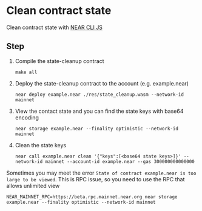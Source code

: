 # Clean contract state
Clean contract state with [NEAR CLI JS](https://github.com/near/near-cli)

## Step
1. Compile the state-cleanup contract
    ```shell
    make all
    ```
2. Deploy the state-cleanup contract to the account (e.g. example.near)
    ```shell
    near deploy example.near ./res/state_cleanup.wasm --network-id mainnet
    ```
3. View the contact state and you can find the state keys with base64 encoding
    ```shell
    near storage example.near --finality optimistic --network-id mainnet
    ```
4. Clean the state keys
    ```shell
    near call example.near clean '{"keys":[<base64 state keys>]}' --network-id mainnet --account-id example.near --gas 300000000000000
    ```

Sometimes you may meet the error `State of contract example.near is too large to be viewed`. This is RPC issue, so you need to use the RPC that allows unlimited view
```shell
NEAR_MAINNET_RPC=https://beta.rpc.mainnet.near.org near storage example.near --finality optimistic --network-id mainnet
```
